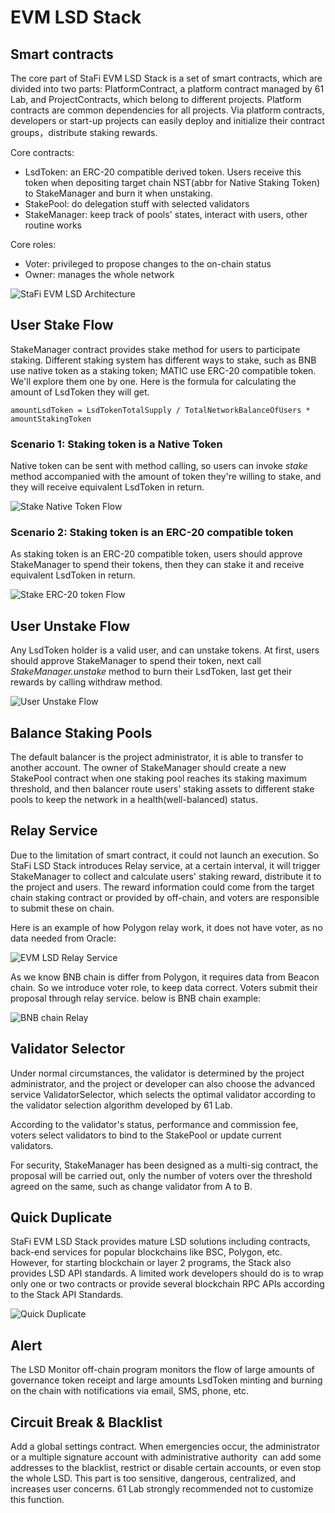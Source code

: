# EVM LSD Stack

## Smart contracts

The core part of StaFi EVM LSD Stack is a set of smart contracts, which are divided into two parts: PlatformContract, a platform contract managed by 61 Lab, and ProjectContracts, which belong to different projects. Platform contracts are common dependencies for all projects. Via platform contracts, developers or start-up projects can easily deploy and initialize their contract groups，distribute staking rewards.

Core contracts:

- LsdToken: an ERC-20 compatible derived token. Users receive this token when depositing target chain NST(abbr for Native Staking Token) to StakeManager and burn it when unstaking.
- StakePool: do delegation stuff with selected validators
- StakeManager: keep track of pools' states, interact with users, other routine works

Core roles:

- Voter: privileged to propose changes to the on-chain status
- Owner: manages the whole network

![StaFi EVM LSD Architecture](/image/evmlsd_0.png 'StaFi EVM LSD Architecture')

## User Stake Flow

StakeManager contract provides stake method for users to participate staking. Different staking system has different ways to stake, such as BNB use native token as a staking token; MATIC use ERC-20 compatible token. We'll explore them one by one. Here is the formula for calculating the amount of LsdToken they will get.

`amountLsdToken = LsdTokenTotalSupply / TotalNetworkBalanceOfUsers * amountStakingToken`

### Scenario 1: Staking token is a Native Token

Native token can be sent with method calling, so users can invoke *stake* method accompanied with the amount of token they're willing to stake, and they will receive equivalent LsdToken in return.

![Stake Native Token Flow](/image/evmlsd_1.png 'Stake Native Token Flow')

### Scenario 2: Staking token is an ERC-20 compatible token

As staking token is an ERC-20 compatible token, users should approve StakeManager to spend their tokens, then they can stake it and receive equivalent LsdToken in return.

![Stake ERC-20 token Flow](/image/evmlsd_2.png 'Stake ERC-20 token Flow')

## User Unstake Flow

Any LsdToken holder is a valid user, and can unstake tokens. At first, users should approve StakeManager to spend their token, next call *StakeManager.unstake* method to burn their LsdToken, last get their rewards by calling withdraw method.

![User Unstake Flow](/image/evmlsd_3.png 'User Unstake Flow')

## Balance Staking Pools

The default balancer is the project administrator, it is able to transfer to another account. The owner of StakeManager should create a new StakePool contract when one staking pool reaches its staking maximum threshold, and then balancer route users' staking assets to different stake pools to keep the network in a health(well-balanced) status.

## Relay Service

Due to the limitation of smart contract, it could not launch an execution. So StaFi LSD Stack introduces Relay service, at a certain interval, it will trigger StakeManager to collect and calculate users' staking reward, distribute it to the project and users. The reward information could come from the target chain staking contract or provided by off-chain, and voters are responsible to submit these on chain.

Here is an example of how Polygon relay work, it does not have voter, as no data needed from Oracle:

![EVM LSD Relay Service](/image/evmlsd_4.png 'EVM LSD Relay Service')

As we know BNB chain is differ from Polygon, it requires data from Beacon chain. So we introduce voter role, to keep data correct. Voters submit their proposal through relay service.  below is BNB chain example:

![BNB chain Relay](/image/evmlsd_5.png 'BNB chain Relay')

## Validator Selector

Under normal circumstances, the validator is determined by the project administrator, and the project or developer can also choose the advanced service ValidatorSelector, which selects the optimal validator according to the validator selection algorithm developed by 61 Lab.

According to the validator's status, performance and commission fee, voters select validators to bind to the StakePool or update current validators.

For security, StakeManager has been designed as a multi-sig contract, the proposal will be carried out, only the number of voters over the threshold agreed on the same, such as change validator from A to B.

## Quick Duplicate

StaFi EVM LSD Stack provides mature LSD solutions including contracts, back-end services for popular blockchains like BSC, Polygon, etc.  However, for starting blockchain or layer 2 programs, the Stack also provides LSD API standards. A limited work developers should do is to wrap only one or two contracts or provide several blockchain RPC APIs according to the Stack API Standards.

![Quick Duplicate](/image/evmlsd_6.png 'Quick Duplicate')

## Alert

The LSD Monitor off-chain program monitors the flow of large amounts of governance token receipt and large amounts LsdToken minting and burning on the chain with notifications via email, SMS, phone, etc.

## Circuit Break & Blacklist

Add a global settings contract. When emergencies occur, the administrator or a multiple signature account with administrative authority  can add some addresses to the blacklist, restrict or disable certain accounts, or even stop the whole LSD. This part is too sensitive, dangerous, centralized, and increases user concerns. 61 Lab strongly recommended not to customize this function.